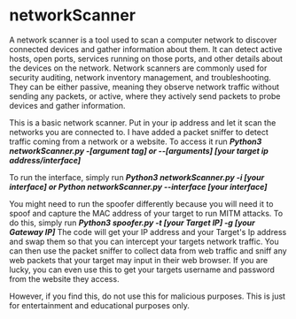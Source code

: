 # networkScanner
A network scanner is a tool used to scan a computer network to discover connected devices and gather information about them. It can detect active hosts, open ports, services running on those ports, and other details about the devices on the network. Network scanners are commonly used for security auditing, network inventory management, and troubleshooting. They can be either passive, meaning they observe network traffic without sending any packets, or active, where they actively send packets to probe devices and gather information.

This is a basic network scanner. Put in your ip address and let it scan the networks you are connected to. 
I have added a packet sniffer to detect traffic coming from a network or a website.
To access it run ***Python3 networkScanner.py -[argument tag] or --[arguments] [your target ip address/interface]***

To run the interface, simply run ***Python3 networkScanner.py -i [your interface] or Python networkScanner.py --interface [your interface]***

You might need to run the spoofer differently because you will need it to spoof and capture the MAC address of your target to run MITM attacks. To do this, simply run ***Python3 spoofer.py -t [your Target IP] -g [your Gateway IP]***
The code will get your IP address and your Target's Ip address and swap them so that you can intercept your targets network traffic. You can then use the packet sniffer to collect data from web traffic and sniff any web packets that your target may input in their web browser. If you are lucky, you can even use this to get your targets username and password from the website they access. 

However, if you find this, do not use this for malicious purposes. This is just for entertainment and educational purposes only.